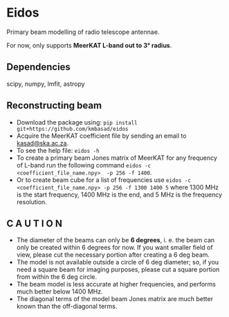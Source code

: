 # Eidos
Primary beam modelling of radio telescope antennae.

For now, only supports **MeerKAT L-band out to 3° radius**.

## Dependencies
scipy, numpy, lmfit, astropy

## Reconstructing beam
* Download the package using: `pip install git+https://github.com/kmbasad/eidos`
* Acquire the MeerKAT coefficient file by sending an email to <kasad@ska.ac.za>.
* To see the help file: `eidos -h`
* To create a primary beam Jones matrix of MeerKAT for any frequency of L-band run the following command `eidos -c <coefficient_file_name.npy>  -p 256 -f 1400`.
* Or to create beam cube for a list of frequencies use `eidos -c <coefficient_file_name.npy> -p 256 -f 1300 1400 5` where 1300 MHz is the start frequency, 1400 MHz is the end, and 5 MHz is the frequency resolution.

## C A U T I O N

* The diameter of the beams can only be **6 degrees**, i. e. the beam can only be created within 6 degrees for now. If you want smaller field of view, please cut the necessary portion after creating a 6 deg beam.
* The model is not available outside a circle of 6 deg diameter; so, if you need a square beam for imaging purposes, please cut a square portion from within the 6 deg circle.
* The beam model is less accurate at higher frequencies, and performs much better below 1400 MHz.
* The diagonal terms of the model beam Jones matrix are much better known than the off-diagonal terms.
